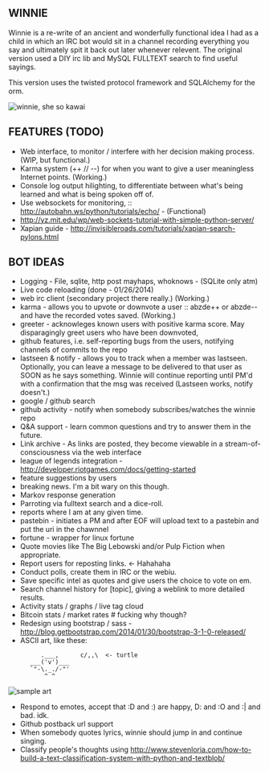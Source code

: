 WINNIE
------

Winnie is a re-write of an ancient and wonderfully functional idea I had as a child in which an IRC
bot would sit in a channel recording everything you say and ultimately spit it back out later whenever
relevent. The original version used a DIY irc lib and MySQL FULLTEXT search to find useful sayings.

This version uses the twisted protocol framework and SQLAlchemy for the orm.

![winnie, she so kawai](https://raw.github.com/jmkogut/winnie/master/doc/mascotu.jpg?raw=true)

FEATURES (TODO)
---------------

 * Web interface, to monitor / interfere with her decision making process. (WIP, but
   functional.)
 * Karma system (++ // --) for when you want to give a user meaningless Internet points. (Working.)
 * Console log output hilighting, to differentiate between what's being learned and what is being spoken off of.
 * Use websockets for monitoring, :: http://autobahn.ws/python/tutorials/echo/ -
   (Functional)
 * http://yz.mit.edu/wp/web-sockets-tutorial-with-simple-python-server/
 * Xapian guide - http://invisibleroads.com/tutorials/xapian-search-pylons.html

BOT IDEAS
---------

 * Logging - File, sqlite, http post mayhaps, whoknows - (SQLite only atm)
 * Live code reloading (done - 01/26/2014)
 * web irc client (secondary project there really.) (Working.)
 * karma - allows you to upvote or downvote a user :: abzde++ or abzde-- and have the recorded votes saved. (Working.)
 * greeter - acknowleges known users with positive karma score. May disparagingly greet users who have been downvoted, 
 * github features, i.e. self-reporting bugs from the users, notifying channels of commits to the repo
 * lastseen & notify - allows you to track when a member was lastseen. Optionally, you can leave a message to be delivered to that user as 
   SOON as he says something. Winnie will continue reporting until PM'd with a confirmation that the msg was received (Lastseen works, notify doesn't.)
 * google / github search
 * github activity - notify when somebody subscribes/watches the winnie repo
 * Q&A support - learn common questions and try to answer them in the future.
 * Link archive - As links are posted, they become viewable in a stream-of-consciousness via the web interface
 * league of legends integration - http://developer.riotgames.com/docs/getting-started
 * feature suggestions by users
 * breaking news. I'm a bit wary on this though.
 * Markov response generation
 * Parroting via fulltext search and a dice-roll.
 * reports where I am at any given time.
 * pastebin - initiates a PM and after EOF will upload text to a pastebin and put the uri in the chawnnel
 * fortune - wrapper for linux fortune
 * Quote movies like The Big Lebowski and/or Pulp Fiction when appropriate.
 * Report users for reposting links. <- Hahahaha
 * Conduct polls, create them in IRC or the webiu.
 * Save specific intel as quotes and give users the choice to vote on em.
 * Search channel history for [topic], giving a weblink to more detailed results.
 * Activity stats / graphs / live tag cloud
 * Bitcoin stats / market rates # fucking why though?
 * Redesign using bootstrap / sass - http://blog.getbootstrap.com/2014/01/30/bootstrap-3-1-0-released/
 * ASCII art, like these: 

```
         .___,      c/,,\  <- turtle
      ___('v')___
      `"-\._./-"'
          ^ ^
```

![sample art](https://raw.github.com/jmkogut/winnie/master/doc/winnie-owl.png?raw=true)

 * Respond to emotes, accept that :D and :) are happy, D: and :O and :| and bad. idk.
 * Github postback url support
 * When somebody quotes lyrics, winnie should jump in and continue singing.
 * Classify people's thoughts using http://www.stevenloria.com/how-to-build-a-text-classification-system-with-python-and-textblob/
